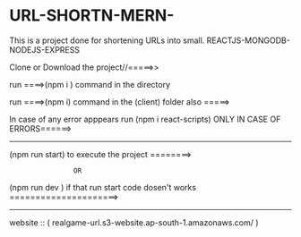 # URL-SHORTN-MERN-
This is a project done for shortening URLs into small. REACTJS-MONGODB-NODEJS-EXPRESS

Clone or Download the project//=====>>                                                
                                                                                      
run ====>(npm i ) command in the directory                                            
                                                                                      
run ====>(npm i) command in the (client) folder also =====>                           
                                                                                      
In case of any error apppears run (npm i react-scripts) ONLY IN CASE OF ERRORS======> 
                                                                                      
---------------------------------------------------------------------------------------

(npm run start) to execute the project ========>
 
                    OR
                    
(npm run dev ) if that run start code dosen't works =====================>

----------------------------------------------------------------------------------------
                    

website :: ( realgame-url.s3-website.ap-south-1.amazonaws.com/ )
